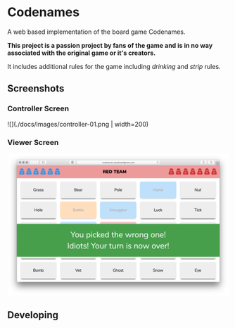 # Codenames

A web based implementation of the board game Codenames. 

**This project is a passion project by fans of the game and is in no way associated with the original game or it's creators.**

It includes additional rules for the game including *drinking* and *strip* rules.

## Screenshots

### Controller Screen

![](./docs/images/controller-01.png | width=200)

### Viewer Screen

![](./docs/images/viewer-01.png)

## Developing
